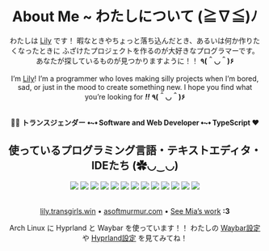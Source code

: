 <h1 align="center">About Me ~ わたしについて (≧∇≦)ﾉ</h1>
<div align="center">
  わたしは <a href="https://lily.transgirls.win">Lily</a> です！  
  暇なときやちょっと落ち込んだとき、あるいは何か作りたくなったときに  
  ふざけたプロジェクトを作るのが大好きなプログラマーです。  
  あなたが探しているものが見つかりますように！！ <b>٩(＾◡＾)۶</b><br><br>
  I’m <a href="https://lily.transgirls.win">Lily</a>!  
  I’m a programmer who loves making silly projects when I’m bored, sad,  
  or just in the mood to create something new.  
  I hope you find what you’re looking for <i><b>!!</b></i> <b>٩(＾◡＾)۶</b>
</div><br>
<p align="center">
  🏳️‍⚧️ <b>トランスジェンダー</b> <b>⬩~⬩ Software and Web Developer ⬩~⬩ TypeScript ❤️</b><br>
</p>
<div align="center">
  <h2>使っているプログラミング言語・テキストエディタ・IDEたち (✿◡‿◡)</h2>
  <img src="https://img.shields.io/badge/javascript-%23323330.svg?style=for-the-badge&logo=javascript&logoColor=%23F7DF1E" />
  <img src="https://img.shields.io/badge/python-3670A0?style=for-the-badge&logo=python&logoColor=ffdd54" />
  <img src="https://img.shields.io/badge/lua-%232C2D72.svg?style=for-the-badge&logo=lua&logoColor=white" />
  <img src="https://img.shields.io/badge/typescript-%23007ACC.svg?style=for-the-badge&logo=typescript&logoColor=white" />
  <img src="https://img.shields.io/badge/bash_script-%23121011.svg?style=for-the-badge&logo=gnu-bash&logoColor=white" />
  <img src="https://img.shields.io/badge/PowerShell-%235391FE.svg?style=for-the-badge&logo=powershell&logoColor=white" />
  <img src="https://img.shields.io/badge/html5-%23E34F26.svg?style=for-the-badge&logo=html5&logoColor=white" />
  <img src="https://img.shields.io/badge/css3-%231572B6.svg?style=for-the-badge&logo=css3&logoColor=white" />
  <img src="https://img.shields.io/badge/Visual%20Studio%20Code-0078d7.svg?style=for-the-badge&logo=visual-studio-code&logoColor=white" />
  <img src="https://img.shields.io/badge/VIM-%2311AB00.svg?style=for-the-badge&logo=vim&logoColor=white" />
  <img src="https://img.shields.io/badge/NeoVim-%2357A143.svg?&style=for-the-badge&logo=neovim&logoColor=white" />
  <img src="https://img.shields.io/badge/IntelliJIDEA-000000.svg?style=for-the-badge&logo=intellij-idea&logoColor=white" />
  <img src="https://img.shields.io/badge/zedindustries-084CCF.svg?style=for-the-badge&logo=zedindustries&logoColor=white" />
</div><br>
<p align="center">
  <a href="https://lily.transgirls.win">lily.transgirls.win</a> • 
  <a href="https://asoftmurmur.com/">asoftmurmur.com</a> • 
  <a href="https://github.com/xNasuni">See Mia’s work</a> <b>:3</b>
</p>
<p align="center">
  Arch Linux に Hyprland と Waybar を使っています！！  
  わたしの <a href="https://github.com/transicle/Silly-Scripts/tree/main/Waybar">Waybar設定</a> や  
  <a href="https://github.com/transicle/Silly-Scripts/tree/main/Hyprland">Hyprland設定</a> を見てみてね！<br><br>
</p>

